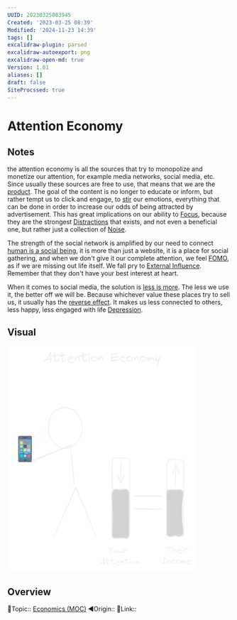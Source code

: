 ```yaml
---
UUID: 20230325083945
Created: '2023-03-25 08:39'
Modified: '2024-11-23 14:39'
tags: []
excalidraw-plugin: parsed
excalidraw-autoexport: png
excalidraw-open-md: true
Version: 1.01
aliases: []
draft: false
SiteProcssed: true
---
```


# Attention Economy

## Notes

the attention economy is all the sources that try to monopolize and monetize our attention, for example media networks, social media, etc. Since usually these sources are free to use, that means that we are the [product](/notes/commodification.md). The goal of the content is no longer to educate or inform, but rather tempt us to click and engage, to [stir](/notes/emotional-hijacking.md) our emotions, everything that can be done in order to increase our odds of being attracted by advertisement. This has great implications on our ability to [Focus](/notes/focus.md), because they are the strongest [Distractions](/notes/procrastination.md) that exists, and not even a beneficial one, but rather just a collection of [Noise](/notes/noise.md).

The strength of the social network is amplified by our need to connect [human is a social being](/notes/human-is-a-social-being.md), it is more than just a website, it is a place for social gathering, and when we don't give it our complete attention, we feel [FOMO](/notes/fomo.md), as if we are missing out life itself. We fall pry to [External Influence](/notes/external-influence.md). Remember that they don't have your best interest at heart.

When it comes to social media, the solution is [less is more](/notes/addition-by-subtraction.md). The less we use it, the better off we will be. Because whichever value these places try to sell us, it usually has the [reverse effect](/notes/the-law-of-reverse-effect.md). It makes us less connected to others, less happy, less engaged with life [Depression](/notes/depression.md).

## Visual

![Attention Economy.webp](/notes/attention-economy.webp)

## Overview
🔼Topic:: [Economics (MOC)](/mocs/economics-moc.md)
◀Origin::
🔗Link::

